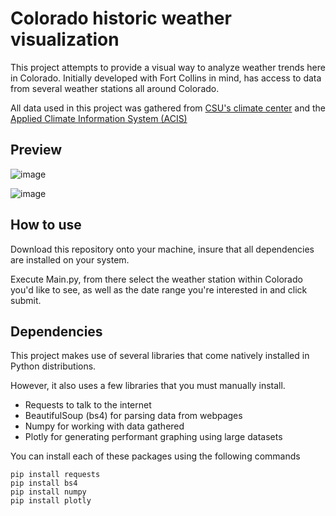# Colorado historic weather visualization
This project attempts to provide a visual way to analyze weather trends here in Colorado. Initially developed with Fort Collins in mind, has access to data from several weather stations all around Colorado.

All data used in this project was gathered from [CSU's climate center](https://climate.colostate.edu/data_access_new.html) and the [Applied Climate Information System (ACIS)](rcc-acis.org)

## Preview

![image](https://github.com/Kaden-Patton/Fort-Collins-weather/assets/39076173/74c9c718-9c4d-4b61-833e-6db156cccd79)


![image](https://github.com/Kaden-Patton/Fort-Collins-weather/assets/39076173/814721f8-a8f9-44c5-b310-6a692732aea7)

## How to use

Download this repository onto your machine, insure that all dependencies are installed on your system.

Execute Main.py, from there select the weather station within Colorado you'd like to see, as well as the date range you're interested in and click submit.

## Dependencies

This project makes use of several libraries that come natively installed in Python distributions.

However, it also uses a few libraries that you must manually install.

* Requests to talk to the internet
* BeautifulSoup (bs4) for parsing data from webpages
* Numpy for working with data gathered
* Plotly for generating performant graphing using large datasets

You can install each of these packages using the following commands
```
pip install requests
pip install bs4
pip install numpy
pip install plotly
```
